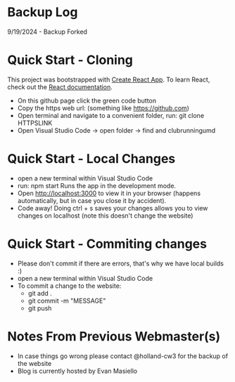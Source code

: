 # Backup Log
9/19/2024 - Backup Forked

# Quick Start - Cloning
This project was bootstrapped with [Create React App](https://github.com/facebook/create-react-app).
To learn React, check out the [React documentation](https://reactjs.org/).

- On this github page click the green code button
- Copy the https web url: (something like https://github.com)
- Open terminal and navigate to a convenient folder, run: git clone HTTPSLINK
- Open Visual Studio Code -> open folder -> find and clubrunningumd

# Quick Start - Local Changes
- open a new terminal within Visual Studio Code
- run: npm start Runs the app in the development mode.
- Open [http://localhost:3000](http://localhost:3000) to view it in your browser (happens automatically, but in case you close it by accident).
- Code away! Doing ctrl + s saves your changes allows you to view changes on localhost (note this doesn't change the website) 

# Quick Start - Commiting changes
- Please don't commit if there are errors, that's why we have local builds :)
- open a new terminal within Visual Studio Code
- To commit a change to the website:
  - git add .
  - git commit -m "MESSAGE"
  - git push

# Notes From Previous Webmaster(s)
- In case things go wrong please contact @holland-cw3 for the backup of the website
- Blog is currently hosted by Evan Masiello
  
